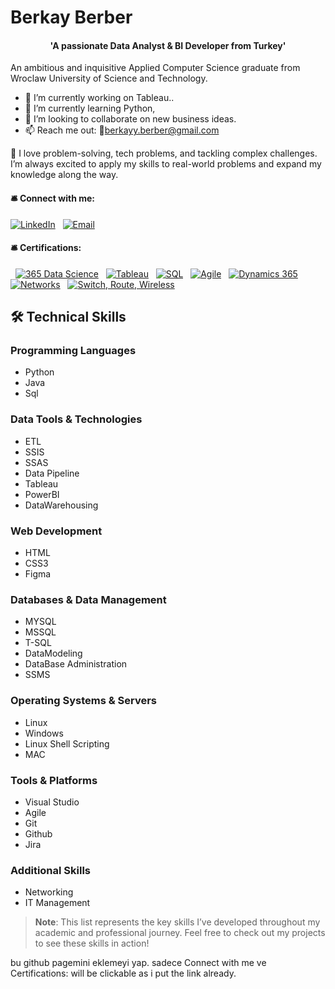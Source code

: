 # Berkay Berber 
<div align="center">
<h4> 'A passionate Data Analyst & BI Developer from Turkey' </h4>
</div>

An ambitious and inquisitive Applied Computer Science graduate from Wroclaw University of Science and Technology.
- 🔭 I’m currently working on Tableau..
- 🌱 I’m currently learning Python, 
- 👯 I’m looking to collaborate on new business ideas.
- 📫 Reach me out: 📧berkayy.berber@gmail.com

🚀 I love problem-solving, tech problems, and tackling complex challenges. I’m always excited to apply my skills to real-world problems and expand my knowledge along the way. 
  <h4>🛎️ Connect with me:</h4> 
  <p align="left"> <a href="https://www.linkedin.com/in/berkay-berber-557b681a4/" target="_blank"> <img src="https://img.shields.io/badge/LinkedIn-0077B5?style=for-the-badge&logo=linkedin&logoColor=white" alt="LinkedIn"></a>
  <a href="mailto:berkayy.berber@gmail.com" target="_blank"> <img src="https://img.shields.io/badge/Email-D14836?style=for-the-badge&logo=gmail&logoColor=white" alt="Email"></a></p> <h4>🛎️ Certifications:</h4>
<p align="left">
  <a href="https://learn.365datascience.com/c/a4b45b6bf0/" target="_blank"> <img src="https://img.shields.io/badge/365%20Data%20Science-black?style=for-the-badge&logo=readme&logoColor=white" alt="365 Data Science"></a>
  <a href="https://www.udemy.com/certificate/UC-785d78ad-e1b6-4d34-ad95-1ad44526f466/" target="_blank"> <img src="https://img.shields.io/badge/Tableau-E97627?style=for-the-badge&logo=tableau&logoColor=white" alt="Tableau"></a>
  <a href="https://www.udemy.com/certificate/UC-9ce598b8-dc5f-4e08-986e-98cdd730d843/" target="_blank"> <img src="https://img.shields.io/badge/SQL-4479A1?style=for-the-badge&logo=mysql&logoColor=white" alt="SQL"></a>
  <a href="https://www.udemy.com/certificate/UC-27d332ab-9198-4727-ab7e-0f8a72ce7928/" target="_blank"> <img src="https://img.shields.io/badge/Agile-239120?style=for-the-badge&logo=agile&logoColor=white" alt="Agile"></a>
  <a href="https://www.udemy.com/certificate/UC-30fc788e-b81d-4e3f-8976-03618c110c34/" target="_blank"> <img src="https://img.shields.io/badge/Dynamics%20365-0078D4?style=for-the-badge&logo=microsoft-dynamics&logoColor=white" alt="Dynamics 365"></a>
  <a href="https://www.netacad.com/certificates?issuanceId=4f66d9e3-09d2-4699-9728-11cfb0f1abd3" target="_blank"> <img src="https://img.shields.io/badge/Networking-4b8bbe?style=for-the-badge" alt="Networks"></a>
  <a href="https://www.netacad.com/certificates?issuanceId=4c1f1110-80a8-42e7-89e9-b04f7717c199" target="_blank"> <img src="https://img.shields.io/badge/Switch%2C%20Route%2C%20Wireless-4b8bbe?style=for-the-badge" alt="Switch, Route, Wireless"></a>
</p>

## 🛠️ Technical Skills

### Programming Languages

- Python
- Java
- Sql

### Data Tools & Technologies

- ETL
- SSIS
- SSAS
- Data Pipeline
- Tableau
- PowerBI
- DataWarehousing

### Web Development

- HTML
- CSS3
- Figma

### Databases & Data Management

- MYSQL
- MSSQL
- T-SQL
- DataModeling
- DataBase Administration
- SSMS

### Operating Systems & Servers

- Linux
- Windows
- Linux Shell Scripting
- MAC

### Tools & Platforms


- Visual Studio
- Agile
- Git
- Github
- Jira

### Additional Skills

- Networking
- IT Management

> **Note**: This list represents the key skills I’ve developed throughout my academic and professional journey. Feel free to check out my projects to see these skills in action!

bu github pagemini eklemeyi yap. sadece Connect with me ve Certifications: will be clickable as i put the link already.
